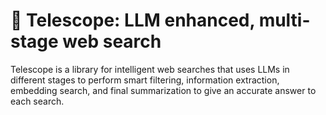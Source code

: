 # 🔭 Telescope: LLM enhanced, multi-stage web search
Telescope is a library for intelligent web searches that uses LLMs in different stages to perform smart filtering, information extraction, embedding search, and final summarization to give an accurate answer to each search.